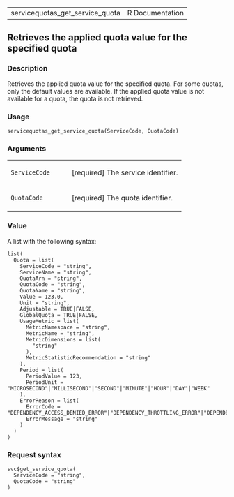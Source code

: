 <table style="width: 100%;">
<tbody>
<tr class="odd">
<td>servicequotas_get_service_quota</td>
<td style="text-align: right;">R Documentation</td>
</tr>
</tbody>
</table>

## Retrieves the applied quota value for the specified quota

### Description

Retrieves the applied quota value for the specified quota. For some
quotas, only the default values are available. If the applied quota
value is not available for a quota, the quota is not retrieved.

### Usage

    servicequotas_get_service_quota(ServiceCode, QuotaCode)

### Arguments

<table>
<colgroup>
<col style="width: 35%" />
<col style="width: 65%" />
</colgroup>
<tbody>
<tr class="odd">
<td><code
id="servicequotas_get_service_quota_:_ServiceCode">ServiceCode</code></td>
<td><p>[required] The service identifier.</p></td>
</tr>
<tr class="even">
<td><code
id="servicequotas_get_service_quota_:_QuotaCode">QuotaCode</code></td>
<td><p>[required] The quota identifier.</p></td>
</tr>
</tbody>
</table>

### Value

A list with the following syntax:

    list(
      Quota = list(
        ServiceCode = "string",
        ServiceName = "string",
        QuotaArn = "string",
        QuotaCode = "string",
        QuotaName = "string",
        Value = 123.0,
        Unit = "string",
        Adjustable = TRUE|FALSE,
        GlobalQuota = TRUE|FALSE,
        UsageMetric = list(
          MetricNamespace = "string",
          MetricName = "string",
          MetricDimensions = list(
            "string"
          ),
          MetricStatisticRecommendation = "string"
        ),
        Period = list(
          PeriodValue = 123,
          PeriodUnit = "MICROSECOND"|"MILLISECOND"|"SECOND"|"MINUTE"|"HOUR"|"DAY"|"WEEK"
        ),
        ErrorReason = list(
          ErrorCode = "DEPENDENCY_ACCESS_DENIED_ERROR"|"DEPENDENCY_THROTTLING_ERROR"|"DEPENDENCY_SERVICE_ERROR"|"SERVICE_QUOTA_NOT_AVAILABLE_ERROR",
          ErrorMessage = "string"
        )
      )
    )

### Request syntax

    svc$get_service_quota(
      ServiceCode = "string",
      QuotaCode = "string"
    )
